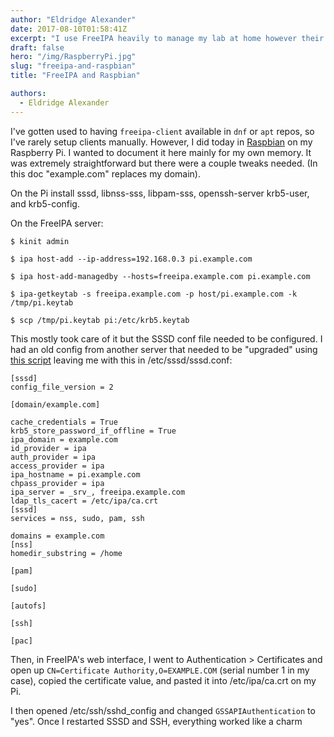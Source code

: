 ```yaml
---
author: "Eldridge Alexander"
date: 2017-08-10T01:58:41Z
excerpt: "I use FreeIPA heavily to manage my lab at home however their client wasn't available on Raspbian, so I documented the stpes it took to get it working on my Pi."
draft: false
hero: "/img/RaspberryPi.jpg"
slug: "freeipa-and-raspbian"
title: "FreeIPA and Raspbian"

authors:
  - Eldridge Alexander
---
```


I've gotten used to having `freeipa-client` available in `dnf` or `apt` repos, so I've rarely setup clients manually. However, I did today in [Raspbian](https://www.raspberrypi.org/downloads/raspbian/) on my Raspberry Pi. I wanted to document it here mainly for my own memory. It was extremely straightforward but there were a couple tweaks needed. (In this doc "example.com" replaces my domain).

On the Pi install sssd, libnss-sss, libpam-sss, openssh-server krb5-user, and krb5-config.

On the FreeIPA server:

```
$ kinit admin

$ ipa host-add --ip-address=192.168.0.3 pi.example.com

$ ipa host-add-managedby --hosts=freeipa.example.com pi.example.com

$ ipa-getkeytab -s freeipa.example.com -p host/pi.example.com -k /tmp/pi.keytab

$ scp /tmp/pi.keytab pi:/etc/krb5.keytab
```

This mostly took care of it but the SSSD conf file needed to be configured. I had an old config from another server that needed to be "upgraded" using [this script](https://github.com/npmccallum/sssd/blob/master/src/config/SSSDConfig/sssd_upgrade_config.py) leaving me with this in /etc/sssd/sssd.conf:

```
[sssd]
config_file_version = 2

[domain/example.com]

cache_credentials = True
krb5_store_password_if_offline = True
ipa_domain = example.com
id_provider = ipa
auth_provider = ipa
access_provider = ipa
ipa_hostname = pi.example.com
chpass_provider = ipa
ipa_server = _srv_, freeipa.example.com
ldap_tls_cacert = /etc/ipa/ca.crt
[sssd]
services = nss, sudo, pam, ssh

domains = example.com
[nss]
homedir_substring = /home

[pam]

[sudo]

[autofs]

[ssh]

[pac]
```

Then, in FreeIPA's web interface, I went to Authentication > Certificates and open up `CN=Certificate Authority,O=EXAMPLE.COM` (serial number 1 in my case), copied the certificate value, and pasted it into /etc/ipa/ca.crt on my Pi.

I then opened /etc/ssh/sshd_config and changed `GSSAPIAuthentication` to "yes". Once I restarted SSSD and SSH, everything worked like a charm

